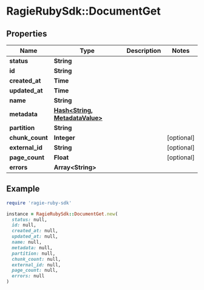 # RagieRubySdk::DocumentGet

## Properties

| Name | Type | Description | Notes |
| ---- | ---- | ----------- | ----- |
| **status** | **String** |  |  |
| **id** | **String** |  |  |
| **created_at** | **Time** |  |  |
| **updated_at** | **Time** |  |  |
| **name** | **String** |  |  |
| **metadata** | [**Hash&lt;String, MetadataValue&gt;**](MetadataValue.md) |  |  |
| **partition** | **String** |  |  |
| **chunk_count** | **Integer** |  | [optional] |
| **external_id** | **String** |  | [optional] |
| **page_count** | **Float** |  | [optional] |
| **errors** | **Array&lt;String&gt;** |  |  |

## Example

```ruby
require 'ragie-ruby-sdk'

instance = RagieRubySdk::DocumentGet.new(
  status: null,
  id: null,
  created_at: null,
  updated_at: null,
  name: null,
  metadata: null,
  partition: null,
  chunk_count: null,
  external_id: null,
  page_count: null,
  errors: null
)
```

